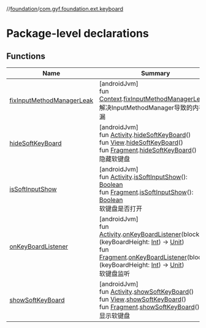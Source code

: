 //[foundation](../../index.md)/[com.gyf.foundation.ext.keyboard](index.md)

# Package-level declarations

## Functions

| Name | Summary |
|---|---|
| [fixInputMethodManagerLeak](fix-input-method-manager-leak.md) | [androidJvm]<br>fun [Context](https://developer.android.com/reference/kotlin/android/content/Context.html).[fixInputMethodManagerLeak](fix-input-method-manager-leak.md)()<br>解决InputMethodManager导致的内存泄漏 |
| [hideSoftKeyBoard](hide-soft-key-board.md) | [androidJvm]<br>fun [Activity](https://developer.android.com/reference/kotlin/android/app/Activity.html).[hideSoftKeyBoard](hide-soft-key-board.md)()<br>fun [View](https://developer.android.com/reference/kotlin/android/view/View.html).[hideSoftKeyBoard](hide-soft-key-board.md)()<br>fun [Fragment](https://developer.android.com/reference/kotlin/androidx/fragment/app/Fragment.html).[hideSoftKeyBoard](hide-soft-key-board.md)()<br>隐藏软键盘 |
| [isSoftInputShow](is-soft-input-show.md) | [androidJvm]<br>fun [Activity](https://developer.android.com/reference/kotlin/android/app/Activity.html).[isSoftInputShow](is-soft-input-show.md)(): [Boolean](https://kotlinlang.org/api/core/kotlin-stdlib/kotlin/-boolean/index.html)<br>fun [Fragment](https://developer.android.com/reference/kotlin/androidx/fragment/app/Fragment.html).[isSoftInputShow](is-soft-input-show.md)(): [Boolean](https://kotlinlang.org/api/core/kotlin-stdlib/kotlin/-boolean/index.html)<br>软键盘是否打开 |
| [onKeyBoardListener](on-key-board-listener.md) | [androidJvm]<br>fun [Activity](https://developer.android.com/reference/kotlin/android/app/Activity.html).[onKeyBoardListener](on-key-board-listener.md)(block: (keyBoardHeight: [Int](https://kotlinlang.org/api/core/kotlin-stdlib/kotlin/-int/index.html)) -&gt; [Unit](https://kotlinlang.org/api/core/kotlin-stdlib/kotlin/-unit/index.html))<br>fun [Fragment](https://developer.android.com/reference/kotlin/androidx/fragment/app/Fragment.html).[onKeyBoardListener](on-key-board-listener.md)(block: (keyBoardHeight: [Int](https://kotlinlang.org/api/core/kotlin-stdlib/kotlin/-int/index.html)) -&gt; [Unit](https://kotlinlang.org/api/core/kotlin-stdlib/kotlin/-unit/index.html))<br>软键盘监听 |
| [showSoftKeyBoard](show-soft-key-board.md) | [androidJvm]<br>fun [Activity](https://developer.android.com/reference/kotlin/android/app/Activity.html).[showSoftKeyBoard](show-soft-key-board.md)()<br>fun [View](https://developer.android.com/reference/kotlin/android/view/View.html).[showSoftKeyBoard](show-soft-key-board.md)()<br>fun [Fragment](https://developer.android.com/reference/kotlin/androidx/fragment/app/Fragment.html).[showSoftKeyBoard](show-soft-key-board.md)()<br>显示软键盘 |